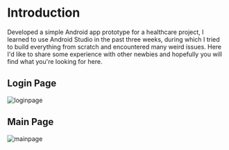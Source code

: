 # Introduction
  
Developed a simple Android app prototype for a healthcare project, I learned to use Android Studio in the past three weeks, during which I tried to build everything from scratch and encountered many weird issues. Here I'd like to share some experience with other newbies and hopefully you will find what you're looking for here.  


## Login Page
![loginpage](https://cloud.githubusercontent.com/assets/14355257/17794864/2b8f5518-65ee-11e6-86ed-5d44df2d00cf.png)  
  
## Main Page
![mainpage](https://cloud.githubusercontent.com/assets/14355257/17794865/2cb08cfa-65ee-11e6-8145-e7161fdb2cd3.png)  
